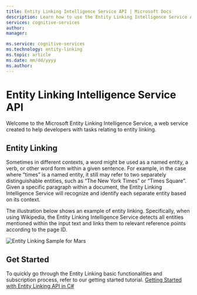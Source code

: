 ```yaml
---
title: Entity Linking Intelligence Service API | Microsoft Docs
description: Learn how to use the Entity Linking Intelligence Service API for entity-linking tasks in Cognitive Services.
services: cognitive-services
author: 
manager: 

ms.service: cognitive-services
ms.technology: entity-linking
ms.topic: article
ms.date: mm/dd/yyyy
ms.author: 
---
```


# Entity Linking Intelligence Service API

Welcome to the Microsoft Entity Linking Intelligence Service, a web service created to help developers with tasks relating to entity linking.

## Entity Linking

Sometimes in different contexts, a word might be used as a named entity, a verb, or other word form within a given sentence. For example, in the case where “times” is a named entity, it still may refer to two separately distinguishable entities, such as “The New York Times” or “Times Square”. Given a specific paragraph within a document, the Entity Linking Intelligence Service will recognize and identify each separate entity based on its context.  

The illustration below shows an example of entity linking. Specifically, when using Wikipedia, the Entity Linking Intelligence Service detects all entities mentioned within the input text and links them to relevant reference points according to the page ID.

 ![Entity Linking Sample for Mars](./Images/EntityLinkingSample1.png)
 
## Get Started
 
To quickly go through the Entity Linking basic functionalities and subscription process, refer to our getting started tutorial.
[Getting Started with Entity Linking API in C#](GettingStarted.md)


